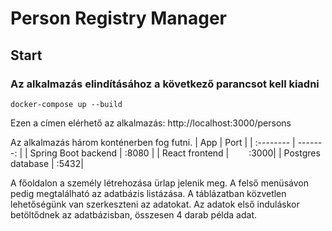 # Person Registry Manager

## Start

### Az alkalmazás elindításához a következő parancsot kell kiadni
```
docker-compose up --build
```

Ezen a címen elérhető az alkalmazás:
http://localhost:3000/persons

Az alkalmazás három konténerben fog futni. 
| App        | Port      |
| :-------- | -------:   |
| Spring Boot backend | :8080 |
| React frontend      |&emsp;&emsp;  :3000|
| Postgres database | :5432|

A főoldalon a személy létrehozása ürlap jelenik meg. 
A felső menüsávon pedig megtalálható az adatbázis listázása. A táblázatban közvetlen lehetőségünk van szerkeszteni az adatokat. Az adatok első induláskor betöltődnek az adatbázisban, összesen 4 darab példa adat.

